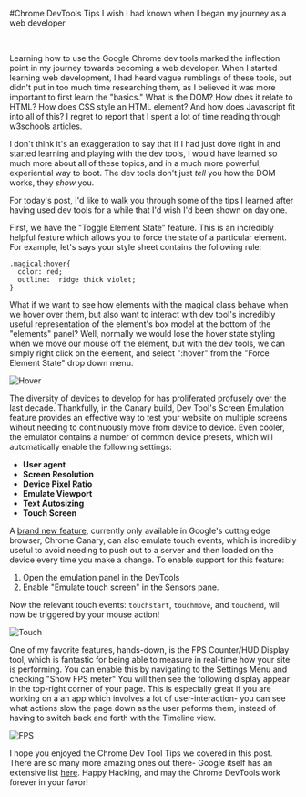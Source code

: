 #Chrome DevTools Tips I wish I had known when I began my journey as a web developer
  
<br>

Learning how to use the Google Chrome dev tools marked the inflection point in my journey towards becoming a web developer. When I started learning web development, I had heard vague rumblings of these tools, but didn't put in too much time researching them, as I believed it was more important to first learn the "basics." What is the DOM? How does it relate to HTML? How does CSS style an HTML element? And how does Javascript fit into all of this? I regret to report that I spent a lot of time reading through w3schools articles. 

I don't think it's an exaggeration to say that if I had just dove right in and started learning and playing with the dev tools, I would have learned so much more about all of these topics, and in a much more powerful, experiential way to boot.
The dev tools don't just *tell* you how the DOM works, they *show* you.

For today's post, I'd like to walk you through some of the tips I learned after having used dev tools for a while that I'd wish I'd been shown on day one.

First, we have the "Toggle Element State" feature. This is an incredibly helpful feature which allows you to force the state of a particular element. For example, let's says your style sheet contains the following rule:

    .magical:hover{
      color: red;
      outline:  ridge thick violet;
    }

What if we want to see how elements with the magical class behave when we hover over them, but also want to interact with dev tool's incredibly useful representation of the element's box model at the bottom of the "elements" panel? Well, normally we would lose the hover state styling when we move our mouse off the element, but with the dev tools, we can simply right click on the element, and select ":hover" from the "Force Element State" drop down menu.

![Hover](http://i.imgur.com/UZxJ2t7.png)

The diversity of devices to develop for has proliferated profusely over the last decade. Thankfully, in the Canary build, Dev Tool's Screen Emulation feature provides an effective way to test your website on multiple screens wihout needing to continuously move from device to device. Even cooler, the emulator contains a number of common device presets, which will automatically enable the following settings:
   + **User agent**
   + **Screen Resolution**
   + **Device Pixel Ratio**
   + **Emulate Viewport**
   + **Text Autosizing**
   + **Touch Screen**
 
A [brand new feature](https://plus.google.com/u/0/+FrancoisBeaufort/posts/MxybHsjLjU6?cfem=1), currently only available in Google's cuttng edge browser, Chrome Canary, can also emulate touch events, which is incredibly useful to avoid needing to push out to a server and then loaded on the device every time you make a change. To enable support for this feature:
  1. Open the emulation panel in the DevTools
  2. Enable "Emulate touch screen" in the Sensors pane.

Now the relevant touch events: `touchstart`, `touchmove`, and `touchend`, will now be triggered by your mouse action!

![Touch](https://developers.google.com/chrome-developer-tools/docs/mobile-emulation/viewport-emulation.gif)

One of my favorite features, hands-down, is the FPS Counter/HUD Display tool, which is fantastic for being able to measure in real-time how your site is performing. You can enable this by navigating to the Settings Menu and checking "Show FPS meter" You will then see the following display appear in the top-right corner of your page. This is especially great if you are working on a an app which involves a lot of user-interaction- you can see what actions slow the page down as the user peforms them, instead of having to switch back and forth with the Timeline view.

![FPS](https://developers.google.com/chrome-developer-tools/docs/tips-and-tricks/image_8.png)

I hope you enjoyed the Chrome Dev Tool Tips we covered in this post. There are so many more amazing ones out there- Google itself has an extensive list  [here](https://developers.google.com/chrome-developer-tools/docs/tips-and-tricks). Happy Hacking, and may the Chrome DevTools work forever in your favor!







